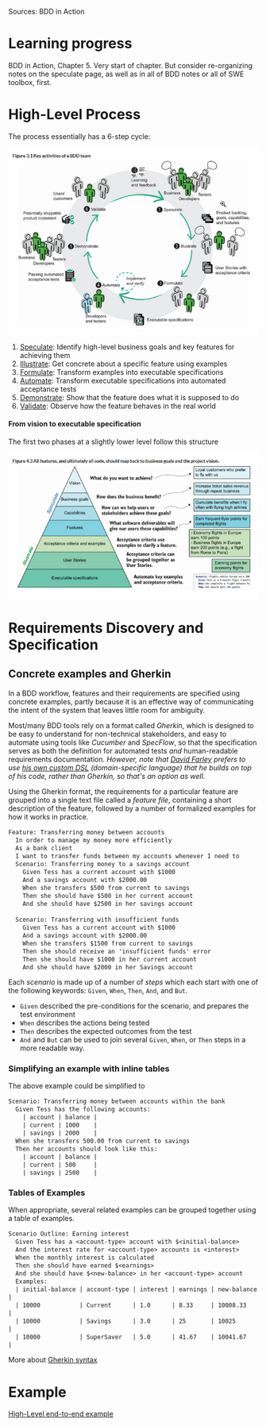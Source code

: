 Sources: BDD in Action

# Learning progress

BDD in Action, Chapter 5. Very start of chapter. But consider re-organizing notes on the speculate page, as well as in all of BDD notes or all of SWE toolbox, first.

# High-Level Process

The process essentially has a 6-step cycle:

![alt text](./images/BDD-activities.png)

1. [Speculate](./BDD-phases/1_speculate.md): Identify high-level business goals and key features for achieving them
2. [Illustrate](./BDD-phases/2_illustrate.md): Get concrete about a specific feature using examples
3. [Formulate](./BDD-phases/3_formulate.md): Transform examples into executable specifications
4. [Automate](./BDD-phases/4_automate.md): Transform executable specifications into automated acceptance tests
5. [Demonstrate](./BDD-phases/5_demonstrate.md): Show that the feature does what it is supposed to do
6. [Validate](./BDD-phases/6_validate.md): Observe how the feature behaves in the real world

#### From vision to executable specification

The first two phases at a slightly lower level follow this structure

![alt text](images/vision-to-spec-pyramid.png)


# Requirements Discovery and Specification

## Concrete examples and Gherkin

In a BDD workflow, features and their requirements are specified using concrete examples, partly because it is an effective way of communicating the intent of the system that leaves little room for ambiguity.

Most/many BDD tools rely on a format called _Gherkin_, which is designed to be easy to understand for non-technical stakeholders, and easy to automate using tools like _Cucumber_ and _SpecFlow_, so that the specification serves as both the definition for automated tests _and_ human-readable requirements documentation. _However, note that [David Farley](https://www.youtube.com/watch?v=YAZr3LsCzn0&ab_channel=ContinuousDelivery) prefers to use [his own custom DSL](/general/testing/accceptance-testing.md#dave-farleys-four-layer-acceptance-test-architecture) (domain-specific language) that he builds on top of his code, rather than Gherkin, so that's an option as well_.

Using the Gherkin format, the requirements for a particular feature are grouped into a single text file called a _feature file_, containing a short description of the feature, followed by a number of formalized examples for how it works in practice. 

```gherkin
Feature: Transferring money between accounts
  In order to manage my money more efficiently
  As a bank client
  I want to transfer funds between my accounts whenever I need to
  Scenario: Transferring money to a savings account
    Given Tess has a current account with $1000
    And a savings account with $2000.00
    When she transfers $500 from current to savings
    Then she should have $500 in her current account
    And she should have $2500 in her savings account
 
  Scenario: Transferring with insufficient funds
    Given Tess has a current account with $1000
    And a savings account with $2000.00
    When she transfers $1500 from current to savings
    Then she should receive an 'insufficient funds' error
    Then she should have $1000 in her current account
    And she should have $2000 in her Savings account
```

Each _scenario_ is made up of a number of _steps_ which each start with one of the following keywords: `Given`, `When`, `Then`, `And`, and `But`.

- `Given` described the pre-conditions for the scenario, and prepares the test environment
- `When` describes the actions being tested
- `Then` describes the expected outcomes from the test
- `And` and `But` can be used to join several `Given`, `When`, or `Then` steps in a more readable way.

### Simplifying an example with inline tables

The above example could be simplified to

```gherkin
Scenario: Transferring money between accounts within the bank
  Given Tess has the following accounts:
    | account | balance |
    | current | 1000    |
    | savings | 2000    |
  When she transfers 500.00 from current to savings
  Then her accounts should look like this:
    | account | balance |
    | current | 500     |
    | savings | 2500    |
```

### Tables of Examples

When appropriate, several related examples can be grouped together using a table of examples.

```gherkin
Scenario Outline: Earning interest
  Given Tess has a <account-type> account with $<initial-balance>
  And the interest rate for <account-type> accounts is <interest>
  When the monthly interest is calculated
  Then she should have earned $<earnings>
  And she should have $<new-balance> in her <account-type> account
  Examples:
  | initial-balance | account-type | interest | earnings | new-balance |
  | 10000           | Current      | 1.0      | 8.33     | 10008.33    |
  | 10000           | Savings      | 3.0      | 25       | 10025       |
  | 10000           | SuperSaver   | 5.0      | 41.67    | 10041.67    |
```

More about [Gherkin syntax](https://gist.github.com/dogoku/0c024c55ec124355f01472abc70550f5)

# Example

[High-Level end-to-end example](./high-level-end-to-end-bdd-example.md)